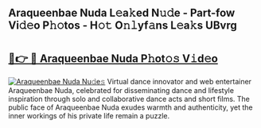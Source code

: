 ## Araqueenbae Nuda L𝚎a𝚔ed N𝚞𝚍e - Part-fow Vi𝚍𝚎o P𝚑𝚘tos - H𝚘𝚝 O𝚗𝚕yf𝚊ns L𝚎a𝚔s UBvrg

# <h2><a href="http://kfa9uh1.oniu.top/?m=Araqueenbae+Nuda">🔗👉 🔴 Araqueenbae Nuda P𝚑ot𝚘𝚜 V𝚒d𝚎o</a></h2>

[![Araqueenbae Nuda Nu𝚍e𝚜](https://i.imgur.com/0qMVB7G.gif)](http://kfa9uh1.oniu.top/?m=Araqueenbae+Nuda)
Virtual dance innovator and web entertainer Araqueenbae Nuda, celebrated for disseminating dance and lifestyle inspiration through solo and collaborative dance acts and short films. The public face of Araqueenbae Nuda exudes warmth and authenticity, yet the inner workings of his private life remain a puzzle.  
